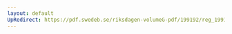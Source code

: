 ```yaml
---
layout: default
UpRedirect: https://pdf.swedeb.se/riksdagen-volumeG-pdf/199192/reg_199192/reg_199192_0455.pdf
---
```

